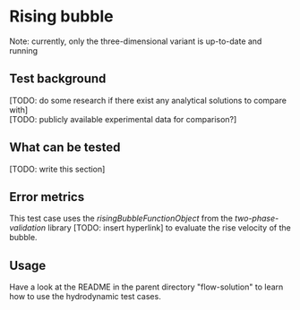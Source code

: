 # Rising bubble
Note: currently, only the three-dimensional variant is up-to-date and running

## Test background
[TODO: do some research if there exist any analytical solutions to compare with]  
[TODO: publicly available experimental data for comparison?]

## What can be tested
[TODO: write this section]

## Error metrics
This test case uses the _risingBubbleFunctionObject_ from the _two-phase-validation_
library [TODO: insert hyperlink] to evaluate the rise velocity of the bubble.

## Usage
Have a look at the README in the parent directory "flow-solution" to learn how to use
the hydrodynamic test cases.
